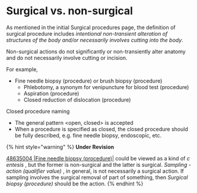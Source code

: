 # Surgical vs. non-surgical

As mentioned in the initial Surgical procedures page, the definition of surgical procedure includes _intentional non-transient alteration of structures of the body and/or necessarily involves cutting into the body_.

Non-surgical actions do not significantly or non-transiently alter anatomy and do not necessarily involve cutting or incision.

For example,

* Fine needle biopsy (procedure) or brush biopsy (procedure)
  * Phlebotomy, a synonym for venipuncture for blood test (procedure)
  * Aspiration (procedure)
  * Closed reduction of dislocation (procedure)

Closed procedure naming

* The general pattern \<open, closed> is accepted
* When a procedure is specified as closed, the closed procedure should be fully described, e.g. fine needle biopsy, endoscopic, etc.

{% hint style="warning" %}
**Under Revision**

[48635004 |Fine needle biopsy (procedure)|](http://snomed.info/id/48635004) could be viewed as a kind of _c_ _entesis_ , but the former is non-surgical and the latter is surgical. _Sampling - action (qualifier value)_ , in general, is not necessarily a surgical action. If sampling involves the surgical removal of part of something, then _Surgical biopsy (procedure)_ should be the action.
{% endhint %}
